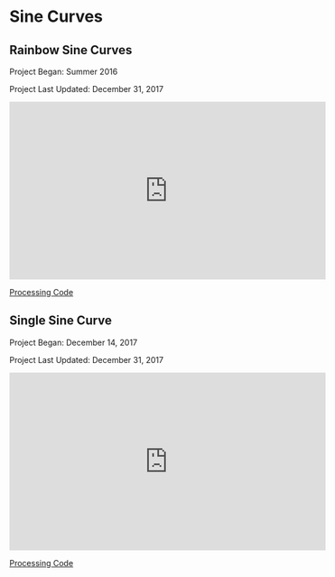 # Sine Curves

## Rainbow Sine Curves

Project Began: Summer 2016

Project Last Updated: December 31, 2017

<iframe width="560" height="315" src="https://www.youtube.com/embed/0x3UcjEQwcE" frameborder="0" gesture="media" allow="encrypted-media" allowfullscreen></iframe>

<br>

[Processing Code](https://github.com/blwatkins/SineCurves/tree/master/RainbowSineCurves)

## Single Sine Curve

Project Began: December 14, 2017

Project Last Updated: December 31, 2017

<iframe width="560" height="315" src="https://www.youtube.com/embed/s8gpmwkz63Q" frameborder="0" gesture="media" allow="encrypted-media" allowfullscreen></iframe>

<br>

[Processing Code](https://github.com/blwatkins/SineCurves/tree/master/SingleSineCurve)

